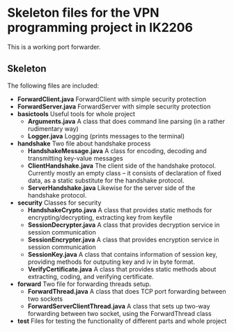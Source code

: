 Skeleton files for the VPN programming project in IK2206
=======================================

This is a working port forwarder.

## Skeleton

The following files are included:

  - **ForwardClient.java** ForwardClient with simple security protection
  - **ForwardServer.java** ForwardServer with simple security protection
  - **basictools** Useful tools for whole project
    - **Arguments.java** A class that does command line parsing (in a rather rudimentary way)
    - **Logger.java** Logging  (prints messages to the terminal)
  - **handshake** Two file about handshake process
    - **HandshakeMessage.java** A class for encoding, decoding and transmitting key-value messages 
    - **ClientHandshake.java** The client side of the handshake protocol. Currently mostly an empty class – it consists of declaration of fixed data, as a static substitute for the handshake protocol. 
    - **ServerHandshake.java** Likewise for the server side of the handshake protocol.
  - **security** Classes for security
    - **HandshakeCrypto.java** A class that provides static methods for encrypting/decrypting, extracting key from keyfile
    - **SessionDecrypter.java** A class that provides decryption service in session communication
    - **SessionEncrypter.java** A class that provides encryption service in session communication
    - **SessionKey.java** A class that contains information of session key, providing methods for outputing key and iv in byte format.
    - **VerifyCertificate.java** A class that provides static methods about extracting, coding, and verifying certificate.
  - **forward** Two file for forwarding threads setup.
    - **ForwardThread.java** A class that does TCP port forwarding between two sockets
    - **ForwardServerClientThread.java** A class that sets up two-way forwarding between two socket, using the ForwardThread class
  - **test** Files for testing the functionality of different parts and whole project
